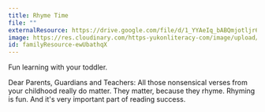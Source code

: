 ```yaml
---
title: Rhyme Time
file: ""
externalResource: https://drive.google.com/file/d/1_YYAeIq_bABQmjotljr6qCv3hIVmQd4d/view?usp=sharing
image: https://res.cloudinary.com/https-yukonliteracy-com/image/upload/q_35/v1648538234/rhyme_time_image_hhzwze.jpg
id: familyResource-ewUbathqX
---
```

Fun learning with your toddler.

Dear Parents, Guardians and Teachers:
All those nonsensical verses from your childhood really do matter. They matter, because they rhyme. Rhyming is fun. And it's very important part of reading success.